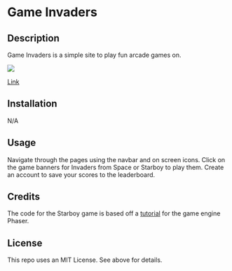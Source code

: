 # Game Invaders

## Description

Game Invaders is a simple site to play fun arcade games on.

<img src="public/assets/images/portfolio_screenshot.png"/>

<a href="https://game-invaders2-7cffceb5a29e.herokuapp.com/">Link</a>

## Installation

N/A

## Usage

Navigate through the pages using the navbar and on screen icons. Click on the game banners for Invaders from Space or Starboy to play them. Create an account to save your scores to the leaderboard.

## Credits

The code for the Starboy game is based off a <a href="https://phaser.io/tutorials/making-your-first-phaser-3-game/part1">tutorial</a> for the game engine Phaser.

## License

This repo uses an MIT License. See above for details.
